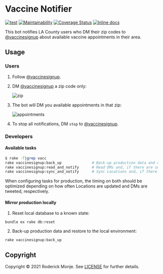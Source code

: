 # Vaccine Notifier

[![test](https://github.com/ivanoblomov/vaccine-notifier/actions/workflows/test.yml/badge.svg)](https://github.com/ivanoblomov/vaccine-notifier/actions/workflows/test.yml)
[![Maintainability](https://api.codeclimate.com/v1/badges/dad2d32da2d576e4a99a/maintainability)](https://codeclimate.com/github/ivanoblomov/vaccine-notifier/maintainability)
[![Coverage Status](https://coveralls.io/repos/github/ivanoblomov/vaccine-notifier/badge.svg?branch=main&kill_cache=1)](https://coveralls.io/github/ivanoblomov/vaccine-notifier?branch=main)
[![Inline docs](http://inch-ci.org/github/ivanoblomov/vaccine-notifier.svg?branch=main)](http://inch-ci.org/github/ivanoblomov/vaccine-notifier)

This bot notifies LA County users who DM their zip codes to [@vaccinesignup](https://twitter.com/vaccinesignup/) about available vaccine appointments in their area.

## Usage

### Users

1. Follow [@vaccinesignup](https://twitter.com/vaccinesignup/).

2. DM [@vaccinesignup](https://twitter.com/vaccinesignup/) a zip code only:

   ![zip](https://user-images.githubusercontent.com/113809/111058905-b2b68e00-845f-11eb-99d1-3aa0b4adcaad.png)

3. The bot will DM you available appointments in that zip:

   ![appointments](https://user-images.githubusercontent.com/113809/111059071-bc8cc100-8460-11eb-9148-74998844b8e9.png)

4. To stop all notifications, DM `stop` to [@vaccinesignup](https://twitter.com/vaccinesignup/).

### Developers

#### Available tasks

```bash
$ rake -T|grep vacc
rake vaccinesignup:back_up              # Back-up production data and restore to the local environment
rake vaccinesignup:read_and_notify      # Read DMs and, if there are subscribed zip codes, notify users
rake vaccinesignup:sync_and_notify      # Sync Locations and, if there are changes, notify users
```
When configuring tasks for production, the timing on both should be optimized depending on how often Locations are updated and DMs are tweeted, respectively.

#### Mirror production locally
1. Reset local database to a known state:
```
bundle ex rake db:reset
```
2. Back-up production data and restore to the local environment:
```
rake vaccinesignup:back_up
```

## Copyright

Copyright © 2021 Roderick Monje. See [LICENSE](LICENSE) for further details.
